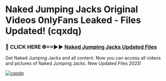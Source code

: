 # Naked Jumping Jacks Original Videos 0nlyFans Leaked - Files Updated! (cqxdq)

<h3>🔴 CLICK HERE 🌐==►► <a href="https://tinyurl.com/yckcrads" rel="nofollow">Naked Jumping Jacks Updated Files</a></h3>

Get Naked Jumping Jacks and all content. Now you can access all videos and pictures of Naked Jumping Jacks. New Updated Files 2025!

[![cqxdq](https://i.imgur.com/hpKpOFt.gif)](https://tinyurl.com/yckcrads)
